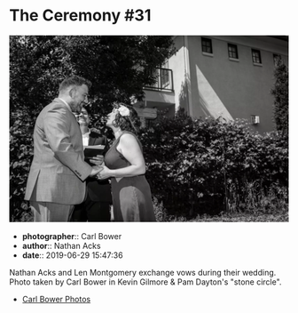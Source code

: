 # The Ceremony #31

![Nathan Acks and Len Montgomery exchange vows](assets/2019-06-29-set-1-the-ceremony-31.webp)

* **photographer**:: Carl Bower  
* **author**:: Nathan Acks  
* **date**:: 2019-06-29 15:47:36

Nathan Acks and Len Montgomery exchange vows during their wedding. Photo taken by Carl Bower in Kevin Gilmore & Pam Dayton's "stone circle".

* [Carl Bower Photos](https://carlbowerphotos.com)
